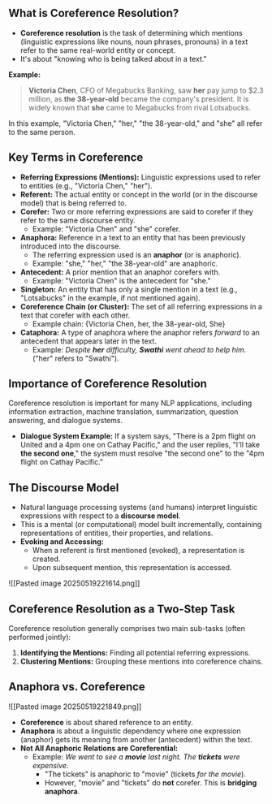## What is Coreference Resolution?

*   **Coreference resolution** is the task of determining which mentions (linguistic expressions like nouns, noun phrases, pronouns) in a text refer to the same real-world entity or concept.
*   It's about "knowing who is being talked about in a text."

**Example:**
> **Victoria Chen**, CFO of Megabucks Banking, saw **her** pay jump to $2.3 million, as **the 38-year-old** became the company's president. It is widely known that **she** came to Megabucks from rival Lotsabucks.

In this example, "Victoria Chen," "her," "the 38-year-old," and "she" all refer to the same person.

## Key Terms in Coreference

*   **Referring Expressions (Mentions):** Linguistic expressions used to refer to entities (e.g., "Victoria Chen," "her").
*   **Referent:** The actual entity or concept in the world (or in the discourse model) that is being referred to.
*   **Corefer:** Two or more referring expressions are said to corefer if they refer to the same discourse entity.
    *   Example: "Victoria Chen" and "she" corefer.
*   **Anaphora:** Reference in a text to an entity that has been previously introduced into the discourse.
    *   The referring expression used is an **anaphor** (or is anaphoric).
    *   Example: "she," "her," "the 38-year-old" are anaphoric.
*   **Antecedent:** A prior mention that an anaphor corefers with.
    *   Example: "Victoria Chen" is the antecedent for "she."
*   **Singleton:** An entity that has only a single mention in a text (e.g., "Lotsabucks" in the example, if not mentioned again).
*   **Coreference Chain (or Cluster):** The set of all referring expressions in a text that corefer with each other.
    *   Example chain: {Victoria Chen, her, the 38-year-old, She}
*   **Cataphora:** A type of anaphora where the anaphor refers *forward* to an antecedent that appears later in the text.
    *   Example: *Despite **her** difficulty, **Swathi** went ahead to help him.* ("her" refers to "Swathi").

## Importance of Coreference Resolution

Coreference resolution is important for many NLP applications, including information extraction, machine translation, summarization, question answering, and dialogue systems.
*   **Dialogue System Example:** If a system says, "There is a 2pm flight on United and a 4pm one on Cathay Pacific," and the user replies, "I'll take **the second one**," the system must resolve "the second one" to the "4pm flight on Cathay Pacific."

## The Discourse Model

*   Natural language processing systems (and humans) interpret linguistic expressions with respect to a **discourse model**.
*   This is a mental (or computational) model built incrementally, containing representations of entities, their properties, and relations.
*   **Evoking and Accessing:**
    *   When a referent is first mentioned (evoked), a representation is created.
    *   Upon subsequent mention, this representation is accessed.

![[Pasted image 20250519221614.png]]
## Coreference Resolution as a Two-Step Task

Coreference resolution generally comprises two main sub-tasks (often performed jointly):
1.  **Identifying the Mentions:** Finding all potential referring expressions.
2.  **Clustering Mentions:** Grouping these mentions into coreference chains.

## Anaphora vs. Coreference
![[Pasted image 20250519221849.png]]
*   **Coreference** is about shared reference to an entity.
*   **Anaphora** is about a linguistic dependency where one expression (anaphor) gets its meaning from another (antecedent) within the text.
*   **Not All Anaphoric Relations are Coreferential:**
    *   Example: *We went to see a **movie** last night. The **tickets** were expensive.*
        *   "The tickets" is anaphoric to "movie" (tickets *for the movie*).
        *   However, "movie" and "tickets" do **not** corefer. This is **bridging anaphora**.